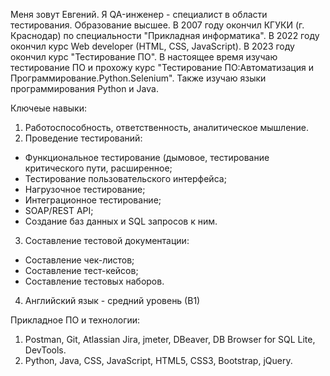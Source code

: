 Меня зовут Евгений. 
Я QA-инженер - специалист в области тестирования. Образование высшее. 
В 2007 году окончил КГУКИ (г. Краснодар) по специальности "Прикладная информатика".
В 2022 году окончил курс Web developer (HTML, CSS, JavaScript).
В 2023 году окончил курс "Тестирование ПО".
В настоящее время изучаю тестирование ПО и прохожу курс "Тестирование ПО:Автоматизация и Программирование.Python.Selenium". 
Также изучаю языки программирования Python и Java.

Ключеые навыки:
1. Работоспособность, ответственность, аналитическое мышление.
2. Проведение тестирований:
- Функциональное тестирование (дымовое, тестирование критического пути, расширенное;
- Тестирование пользовательского интерфейса;
- Нагрузочное тестирование;
- Интеграционное тестирование;
- SOAP/REST API;
- Создание баз данных и SQL запросов к ним.
3. Составление тестовой документации:
- Составление чек-листов;
- Составление тест-кейсов;
- Составление тестовых наборов.
4. Английский язык - средний уровень (В1)

Прикладное ПО и технологии:
1. Postman, Git, Atlassian Jira, jmeter, DBeaver, DB Browser for SQL Lite, DevTools. 
2. Python, Java, CSS, JavaScript, HTML5, CSS3, Bootstrap, jQuery.
